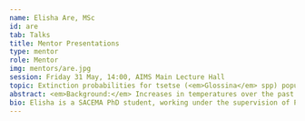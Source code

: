 ```yaml
---
name: Elisha Are, MSc
id: are
tab: Talks
title: Mentor Presentations
type: mentor
role: Mentor
img: mentors/are.jpg
session: Friday 31 May, 14:00, AIMS Main Lecture Hall
topic: Extinction probabilities for tsetse (<em>Glossina</em> spp) populations in a world of changing climate
abstract: <em>Background:</em> Increases in temperatures over the past decades have led to a notable reduction in the populations of tsetse flies (Glossina spp) in the Zambezi valley of Zimbabwe. If this is true for other parts of Africa, populations of tsetse may actually be going extinct in some parts of Africa. Extinction probabilities for tsetse populations as a function of temperature has not been estimated until now. <em>Methods</em> We develop a time-homogeneous branching process model for laboratory situations where tsetse colonies are kept under different levels of fixed temperatures. We derive a probability distribution p_k (T) for the number of female offspring an inseminated adult female tsetse is expected to produce in her life-time, as a function of fixed temperatures. We show that the generating function for p_k (T) is a fractional linear type and we obtain an expression for the extinction probabilities, expected number of female offspring per female tsetse, and time to extinction, for tsetse populations at different levels of fixed temperatures. <em>Results</em> Extreme temperatures are fatal for tsetse population. No tsetse population can escape extinction if subjected, for extended periods, to temperatures outside the 16 C-33 C bracket. If the number of inseminated females is large enough, the population can still thrive even under high temperatures (28 C - 32 C). Extinction probability increases more rapidly as temperatures approach and exceed the upper and lower limits.   <em>Conclusion</em> Extreme temperatures can drive tsetse populations to extinction. Further study is needed to estimate extinction probabilities for tsetse populations in field situations where temperatures vary continuously.
bio: Elisha is a SACEMA PhD student, working under the supervision of Prof John Hargrove. The thrust of his PhD project is to estimate the probabilities of extinction for tsetse fly (<em>Glossina</em> spp) populations in field situations where meteorological conditions vary continuously with time. Before joining SACEMA, Elisha did his undergraduate studies (First Class Honours) and MSc (Distinction) in Mathematics at the University of Ilorin, Nigeria. He has four years teaching experience in the Department of Mathematics of the Federal University Oye-Ekiti, Nigeria.  He taught undergraduate calculus, linear algebra, geometry, and other mathematical subjects, both as a graduate assistant and as an assistant lecturer.
---
```

